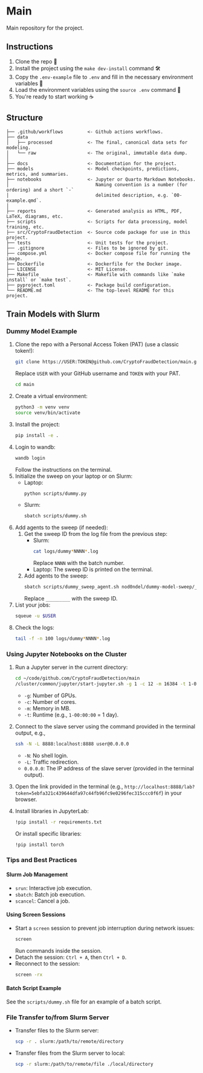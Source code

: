 # Main

Main repository for the project.

## Instructions

1. Clone the repo 📂
2. Install the project using the `make dev-install` command 🛠️
3. Copy the `.env-example` file to `.env` and fill in the necessary environment variables 🔑
4. Load the environment variables using the `source .env` command 🔄
5. You're ready to start working ☕️

## Structure

```
├── .github/workflows         <- Github actions workflows.
├── data       
│   ├── processed             <- The final, canonical data sets for modeling.
│   └── raw                   <- The original, immutable data dump.
│       
├── docs                      <- Documentation for the project.
├── models                    <- Model checkpoints, predictions, metrics, and summaries.
├── notebooks                 <- Jupyter or Quarto Markdown Notebooks.
│                                Naming convention is a number (for ordering) and a short `-`
│                                delimited description, e.g. `00-example.qmd`.
│        
├── reports                   <- Generated analysis as HTML, PDF, LaTeX, diagrams, etc.
├── scripts                   <- Scripts for data processing, model training, etc.
├── src/CryptoFraudDetection  <- Source code package for use in this project.
├── tests                     <- Unit tests for the project.
├── .gitignore                <- Files to be ignored by git.
├── compose.yml               <- Docker compose file for running the image.
├── Dockerfile                <- Dockerfile for the Docker image.
├── LICENSE                   <- MIT License.
├── Makefile                  <- Makefile with commands like `make install` or `make test`.
├── pyproject.toml            <- Package build configuration.
└── README.md                 <- The top-level README for this project.
```

## Train Models with Slurm

### Dummy Model Example

1. Clone the repo with a Personal Access Token (PAT) (use a classic token!):
   ```bash
   git clone https://USER:TOKEN@github.com/CryptoFraudDetection/main.git
   ```
   Replace `USER` with your GitHub username and `TOKEN` with your PAT.
   ```bash
   cd main
   ```
2. Create a virtual environment:
   ```bash
   python3 -m venv venv
   source venv/bin/activate
   ```
3. Install the project:
   ```bash
   pip install -e .
   ```
4. Login to wandb:
   ```bash
   wandb login
   ```
   Follow the instructions on the terminal.
5. Initialize the sweep on your laptop or on Slurm:
   - Laptop:
     ```bash
     python scripts/dummy.py
     ```
   - Slurm:
     ```bash
     sbatch scripts/dummy.sh
     ```
6. Add agents to the sweep (if needed):
   1. Get the sweep ID from the log file from the previous step:
      - Slurm:
        ```bash
        cat logs/dummy*NNNN*.log
        ```
        Replace `NNNN` with the batch number.
      - Laptop: The sweep ID is printed on the terminal.
   2. Add agents to the sweep:
      ```bash
      sbatch scripts/dummy_sweep_agent.sh nod0ndel/dummy-model-sweep/_________
      ```
      Replace `_________` with the sweep ID.
7. List your jobs:
   ```bash
   squeue -u $USER
   ```
8. Check the logs:
   ```bash
   tail -f -n 100 logs/dummy*NNNN*.log
   ```

### Using Jupyter Notebooks on the Cluster

1. Run a Jupyter server in the current directory:
   ```bash
   cd ~/code/github.com/CryptoFraudDetection/main
   /cluster/common/jupyter/start-jupyter.sh -g 1 -c 12 -m 16384 -t 1-00:00:00 -d .
   ```
   - `-g`: Number of GPUs.
   - `-c`: Number of cores.
   - `-m`: Memory in MB.
   - `-t`: Runtime (e.g., `1-00:00:00` = 1 day).

2. Connect to the slave server using the command provided in the terminal output, e.g.,
   ```bash
   ssh -N -L 8888:localhost:8888 user@0.0.0.0
   ```
   - `-N`: No shell login.
   - `-L`: Traffic redirection.
   - `0.0.0.0`: The IP address of the slave server (provided in the terminal output).

3. Open the link provided in the terminal (e.g., `http://localhost:8888/lab?token=5ebfa321c439644dfa97c44fb96fc9e0296fec315ccc0f6f`) in your browser.

4. Install libraries in JupyterLab:
   ```bash
   !pip install -r requirements.txt
   ```
   Or install specific libraries:
   ```bash
   !pip install torch
   ```

### Tips and Best Practices

#### Slurm Job Management
- `srun`: Interactive job execution.
- `sbatch`: Batch job execution.
- `scancel`: Cancel a job.

#### Using Screen Sessions
- Start a `screen` session to prevent job interruption during network issues:
  ```bash
  screen
  ```
  Run commands inside the session.
- Detach the session: `Ctrl + A`, then `Ctrl + D`.
- Reconnect to the session:
  ```bash
  screen -rx
  ```

#### Batch Script Example

See the `scripts/dummy.sh` file for an example of a batch script.

### File Transfer to/from Slurm Server

- Transfer files to the Slurm server:
  ```bash
  scp -r . slurm:/path/to/remote/directory
  ```
- Transfer files from the Slurm server to local:
  ```bash
  scp -r slurm:/path/to/remote/file ./local/directory
  ```

